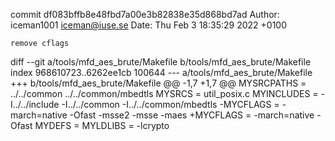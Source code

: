 commit df083bffb8e48fbd7a00e3b82838e35d868bd7ad
Author: iceman1001 <iceman@iuse.se>
Date:   Thu Feb 3 18:35:29 2022 +0100

    remove cflags

diff --git a/tools/mfd_aes_brute/Makefile b/tools/mfd_aes_brute/Makefile
index 968610723..6262ee1cb 100644
--- a/tools/mfd_aes_brute/Makefile
+++ b/tools/mfd_aes_brute/Makefile
@@ -1,7 +1,7 @@
 MYSRCPATHS = ../../common ../../common/mbedtls
 MYSRCS = util_posix.c
 MYINCLUDES =  -I../../include -I../../common -I../../common/mbedtls
-MYCFLAGS = -march=native -Ofast -msse2 -msse -maes
+MYCFLAGS = -march=native -Ofast
 MYDEFS =
 MYLDLIBS = -lcrypto
 

